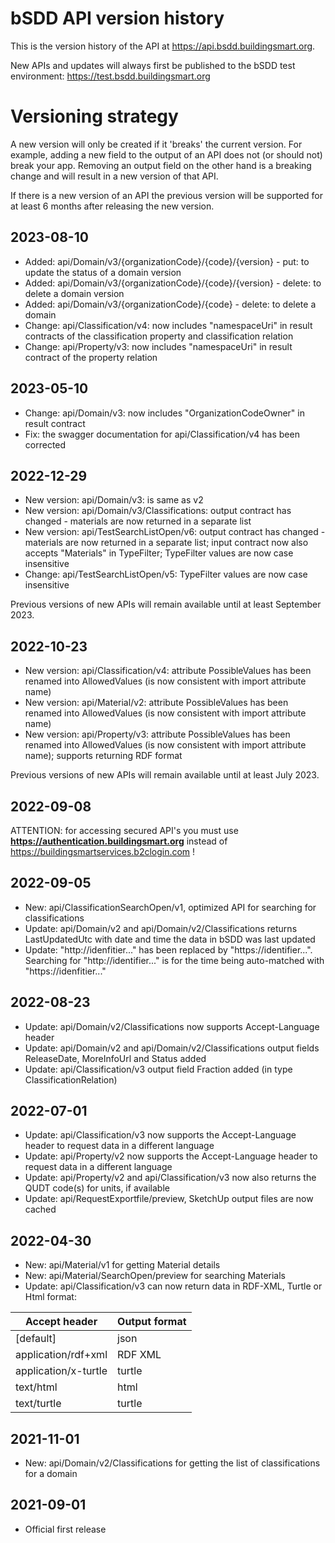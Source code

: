 # bSDD API version history

This is the version history of the API at https://api.bsdd.buildingsmart.org.

New APIs and updates will always first be published to the bSDD test environment: https://test.bsdd.buildingsmart.org

#
# Versioning strategy
A new version will only be created if it 'breaks' the current version. For example, adding a new field to the output of an API does not (or should not) break your app. Removing an output field on the other hand is a breaking change and will result in a new version of that API.

If there is a new version of an API the previous version will be supported for at least 6 months after releasing the new version. 

## 2023-08-10

 * Added: api/Domain/v3/{organizationCode}/{code}/{version} - put: to update the status of a domain version
 * Added: api/Domain/v3/{organizationCode}/{code}/{version} - delete: to delete a domain version
 * Added: api/Domain/v3/{organizationCode}/{code} - delete: to delete a domain
 * Change: api/Classification/v4: now includes "namespaceUri" in result contracts of the classification property and classification relation
 * Change: api/Property/v3: now includes "namespaceUri" in result contract of the property relation

## 2023-05-10

 * Change: api/Domain/v3: now includes "OrganizationCodeOwner" in result contract
 * Fix: the swagger documentation for api/Classification/v4 has been corrected

## 2022-12-29

 * New version: api/Domain/v3: is same as v2
 * New version: api/Domain/v3/Classifications: output contract has changed - materials are now returned in a separate list
 * New version: api/TestSearchListOpen/v6: output contract has changed - materials are now returned in a separate list; input contract now also accepts "Materials" in TypeFilter; TypeFilter values are now case insensitive
 * Change: api/TestSearchListOpen/v5: TypeFilter values are now case insensitive

 Previous versions of new APIs will remain available until at least September 2023.

## 2022-10-23

 * New version: api/Classification/v4: attribute PossibleValues has been renamed into AllowedValues (is now consistent with import attribute name)
 * New version: api/Material/v2: attribute PossibleValues has been renamed into AllowedValues (is now consistent with import attribute name)
 * New version: api/Property/v3: attribute PossibleValues has been renamed into AllowedValues (is now consistent with import attribute name); supports returning RDF format
 
 Previous versions of new APIs will remain available until at least July 2023.

## 2022-09-08

ATTENTION: for accessing secured API's you must use **https://authentication.buildingsmart.org** instead of https://buildingsmartservices.b2clogin.com !

## 2022-09-05

 * New: api/ClassificationSearchOpen/v1, optimized API for searching for classifications
 * Update: api/Domain/v2 and api/Domain/v2/Classifications returns LastUpdatedUtc with date and time the data in bSDD was last updated
 * Update: "http://idenfitier..." has been replaced by "https://identifier...". Searching for "http://identifier..." is for the time being auto-matched with "https://idenfitier..."

## 2022-08-23

 * Update: api/Domain/v2/Classifications now supports Accept-Language header
 * Update: api/Domain/v2 and api/Domain/v2/Classifications output fields ReleaseDate, MoreInfoUrl and Status added
 * Update: api/Classification/v3 output field Fraction added (in type ClassificationRelation)

## 2022-07-01 
 * Update: api/Classification/v3 now supports the Accept-Language header to request data in a different language
 * Update: api/Property/v2 now supports the Accept-Language header to request data in a different language
 * Update: api/Property/v2 and api/Classification/v3 now also returns the QUDT code(s) for units, if available
 * Update: api/RequestExportfile/preview, SketchUp output files are now cached

## 2022-04-30
* New: api/Material/v1 for getting Material details
* New: api/Material/SearchOpen/preview for searching Materials
* Update: api/Classification/v3 can now return data in RDF-XML, Turtle or Html format:

| Accept header | Output format |
|--|--|
| [default] | json |
| application/rdf+xml | RDF XML |
| application/x-turtle | turtle |
| text/html | html |
| text/turtle | turtle |

## 2021-11-01
* New: api/Domain/v2/Classifications for getting the list of classifications for a domain

## 2021-09-01
* Official first release

